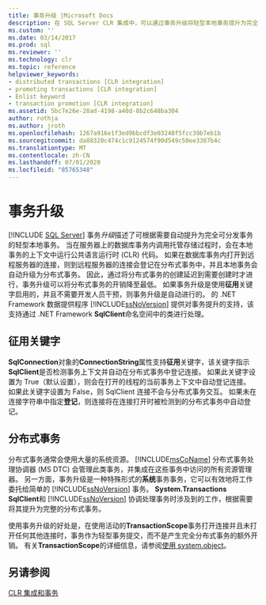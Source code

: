 ```yaml
---
title: 事务升级 |Microsoft Docs
description: 在 SQL Server CLR 集成中，可以通过事务升级将轻型本地事务提升为完全可分发的事务。
ms.custom: ''
ms.date: 03/14/2017
ms.prod: sql
ms.reviewer: ''
ms.technology: clr
ms.topic: reference
helpviewer_keywords:
- distributed transactions [CLR integration]
- promoting transactions [CLR integration]
- Enlist keyword
- transaction promotion [CLR integration]
ms.assetid: 5bc7e26e-28ad-4198-a40d-8b2c648ba304
author: rothja
ms.author: jroth
ms.openlocfilehash: 1267a916e1f3ed9bbcdf3e03240f5fcc39b7eb1b
ms.sourcegitcommit: da88320c474c1c9124574f90d549c50ee3387b4c
ms.translationtype: MT
ms.contentlocale: zh-CN
ms.lasthandoff: 07/01/2020
ms.locfileid: "85765348"
---
```

# <a name="transaction-promotion"></a>事务升级
 [!INCLUDE [SQL Server](../../includes/applies-to-version/sqlserver.md)]
  事务*升级*描述了可根据需要自动提升为完全可分发事务的轻型本地事务。 当在服务器上的数据库事务内调用托管存储过程时，会在本地事务的上下文中运行公共语言运行时 (CLR) 代码。  如果在数据库事务内打开到远程服务器的连接，则到远程服务器的连接会登记在分布式事务中，并且本地事务会自动升级为分布式事务。 因此，通过将分布式事务的创建延迟到需要创建时才进行，事务升级可以将分布式事务的开销降至最低。 如果事务升级是使用**征用**关键字启用的，并且不需要开发人员干预，则事务升级是自动进行的。 的 .NET Framework 数据提供程序 [!INCLUDE[ssNoVersion](../../includes/ssnoversion-md.md)] 提供对事务提升的支持，该支持通过 .NET Framework **SqlClient**命名空间中的类进行处理。  
  
## <a name="the-enlist-keyword"></a>征用关键字  
 **SqlConnection**对象的**ConnectionString**属性支持**征用**关键字，该关键字指示**SqlClient**是否检测事务上下文并自动在分布式事务中登记连接。 如果此关键字设置为 True（默认设置），则会在打开的线程的当前事务上下文中自动登记连接。 如果此关键字设置为 False，则 SqlClient 连接不会与分布式事务交互。 如果未在连接字符串中指定**登记**，则连接将在连接打开时被检测到的分布式事务中自动登记。  
  
## <a name="distributed-transactions"></a>分布式事务  
 分布式事务通常会使用大量的系统资源。 [!INCLUDE[msCoName](../../includes/msconame-md.md)] 分布式事务处理协调器 (MS DTC) 会管理此类事务，并集成在这些事务中访问的所有资源管理器。 另一方面，事务升级是一种特殊形式的**系统**事务事务，它可以有效地将工作委托给简单的 [!INCLUDE[ssNoVersion](../../includes/ssnoversion-md.md)] 事务。 **System.Transactions** **SqlClient**和 [!INCLUDE[ssNoVersion](../../includes/ssnoversion-md.md)] 协调处理事务时涉及到的工作，根据需要将其提升为完整的分布式事务。  
  
 使用事务升级的好处是，在使用活动的**TransactionScope**事务打开连接并且未打开任何其他连接时，事务作为轻型事务提交，而不是产生完全分布式事务的额外开销。 有关**TransactionScope**的详细信息，请参阅[使用 system.object](../../relational-databases/clr-integration-data-access-transactions/using-system-transactions.md)。  
  
## <a name="see-also"></a>另请参阅  
 [CLR 集成和事务](../../relational-databases/clr-integration-data-access-transactions/clr-integration-and-transactions.md)  
  
  
